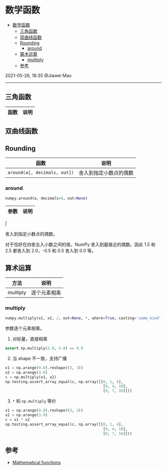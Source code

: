 # 数学函数

- [数学函数](#数学函数)
  - [三角函数](#三角函数)
  - [双曲线函数](#双曲线函数)
  - [Rounding](#rounding)
    - [around](#around)
  - [算术运算](#算术运算)
    - [multiply](#multiply)
  - [参考](#参考)

2021-05-26, 18:35
@Jiawei Mao
***

## 三角函数

|函数|说明|
|---|---|


## 双曲线函数

## Rounding

|函数|说明|
|---|---|
|`around(a[, decimals, out])`|舍入到指定小数点的偶数|

### around

```py
numpy.around(a, decimals=0, out=None)
```

|参数|说明|
|---|---|
|

舍入到指定小数点的偶数。

对于恰好在四舍五入小数之间的值，NumPy 舍入到最接近的偶数。因此 1.5 和 2.5 都舍入到 2.0，-0.5 和 0.5 舍入到 0.0 等。


## 算术运算

|方法|说明|
|---|---|
|multiply|逐个元素相乘|

### multiply

```py
numpy.multiply(x1, x2, /, out=None, *, where=True, casting='same_kind', order='K', dtype=None, subok=True[, signature, extobj]) = <ufunc 'multiply'>
```

参数逐个元素相乘。

1. 对标量，直接相乘

```py
assert np.multiply(2.0, 4.0) == 8.0
```

2. 当 shape 不一致，支持广播

```py
x1 = np.arange(9.0).reshape((3, 3))
x2 = np.arange(3.0)
c = np.multiply(x1, x2)
np.testing.assert_array_equal(c, np.array([[0, 1, 4],
                                            [0, 4, 10],
                                            [0, 7, 16]]))
```

3. `*` 和 `np.multiply` 等价

```py
x1 = np.arange(9.0).reshape((3, 3))
x2 = np.arange(3.0)
c = x1 * x2
np.testing.assert_array_equal(c, np.array([[0, 1, 4],
                                            [0, 4, 10],
                                            [0, 7, 16]]))
```

## 参考

- [Mathematical functions](https://numpy.org/devdocs/reference/routines.math.html)
